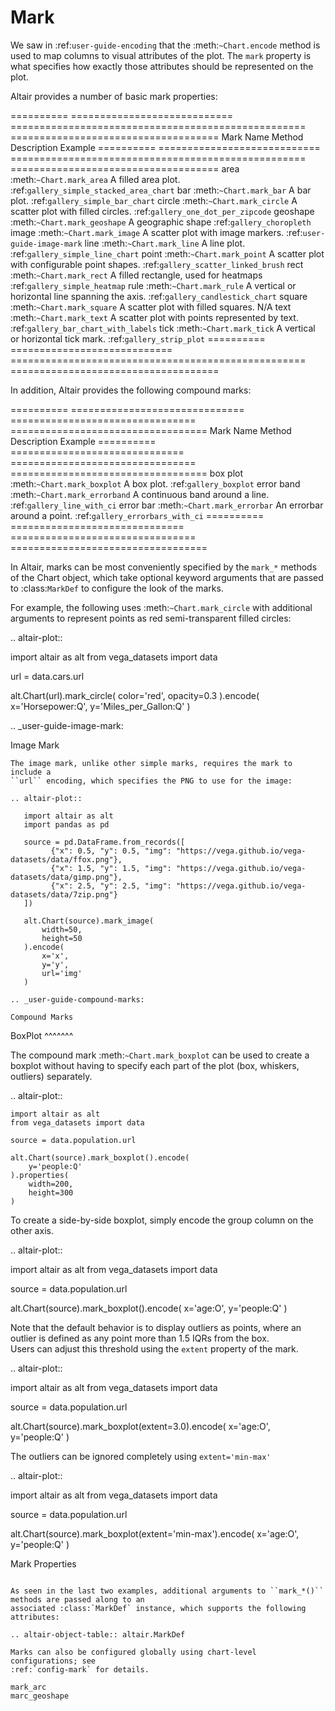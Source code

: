 # Mark

We saw in :ref:`user-guide-encoding` that the :meth:`~Chart.encode` method is
used to map columns to visual attributes of the plot.
The `mark` property is what specifies how exactly those attributes
should be represented on the plot.

Altair provides a number of basic mark properties:

========== ============================ =================================================== ====================================
Mark Name Method Description Example
========== ============================ =================================================== ====================================
area :meth:`~Chart.mark_area` A filled area plot. :ref:`gallery_simple_stacked_area_chart`
bar :meth:`~Chart.mark_bar` A bar plot. :ref:`gallery_simple_bar_chart`
circle :meth:`~Chart.mark_circle` A scatter plot with filled circles. :ref:`gallery_one_dot_per_zipcode`
geoshape :meth:`~Chart.mark_geoshape` A geographic shape :ref:`gallery_choropleth`
image :meth:`~Chart.mark_image` A scatter plot with image markers. :ref:`user-guide-image-mark`
line :meth:`~Chart.mark_line` A line plot. :ref:`gallery_simple_line_chart`
point :meth:`~Chart.mark_point` A scatter plot with configurable point shapes. :ref:`gallery_scatter_linked_brush`
rect :meth:`~Chart.mark_rect` A filled rectangle, used for heatmaps :ref:`gallery_simple_heatmap`
rule :meth:`~Chart.mark_rule` A vertical or horizontal line spanning the axis. :ref:`gallery_candlestick_chart`
square :meth:`~Chart.mark_square` A scatter plot with filled squares. N/A
text :meth:`~Chart.mark_text` A scatter plot with points represented by text. :ref:`gallery_bar_chart_with_labels`
tick :meth:`~Chart.mark_tick` A vertical or horizontal tick mark. :ref:`gallery_strip_plot`
========== ============================ =================================================== ====================================

In addition, Altair provides the following compound marks:

========== ============================== ================================ ==================================
Mark Name Method Description Example
========== ============================== ================================ ==================================
box plot :meth:`~Chart.mark_boxplot` A box plot. :ref:`gallery_boxplot`
error band :meth:`~Chart.mark_errorband` A continuous band around a line. :ref:`gallery_line_with_ci`
error bar :meth:`~Chart.mark_errorbar` An errorbar around a point. :ref:`gallery_errorbars_with_ci`
========== ============================== ================================ ==================================

In Altair, marks can be most conveniently specified by the `mark_*` methods
of the Chart object, which take optional keyword arguments that are passed to
:class:`MarkDef` to configure the look of the marks.

For example, the following uses :meth:`~Chart.mark_circle` with additional
arguments to represent points as red semi-transparent filled circles:

.. altair-plot::

import altair as alt
from vega_datasets import data

url = data.cars.url

alt.Chart(url).mark_circle(
color='red',
opacity=0.3
).encode(
x='Horsepower:Q',
y='Miles_per_Gallon:Q'
)

.. \_user-guide-image-mark:

Image Mark

```
The image mark, unlike other simple marks, requires the mark to include a
``url`` encoding, which specifies the PNG to use for the image:

.. altair-plot::

   import altair as alt
   import pandas as pd

   source = pd.DataFrame.from_records([
         {"x": 0.5, "y": 0.5, "img": "https://vega.github.io/vega-datasets/data/ffox.png"},
         {"x": 1.5, "y": 1.5, "img": "https://vega.github.io/vega-datasets/data/gimp.png"},
         {"x": 2.5, "y": 2.5, "img": "https://vega.github.io/vega-datasets/data/7zip.png"}
   ])

   alt.Chart(source).mark_image(
       width=50,
       height=50
   ).encode(
       x='x',
       y='y',
       url='img'
   )

.. _user-guide-compound-marks:

Compound Marks
```

BoxPlot
^^^^^^^

The compound mark :meth:`~Chart.mark_boxplot` can be used to create a boxplot without having to specify each part of the plot (box, whiskers, outliers) separately.

.. altair-plot::

    import altair as alt
    from vega_datasets import data

    source = data.population.url

    alt.Chart(source).mark_boxplot().encode(
        y='people:Q'
    ).properties(
        width=200,
        height=300
    )

To create a side-by-side boxplot, simply encode the group column on the other axis.

.. altair-plot::

import altair as alt
from vega_datasets import data

source = data.population.url

alt.Chart(source).mark_boxplot().encode(
x='age:O',
y='people:Q'
)

Note that the default behavior is to display outliers as points, where an outlier is defined as any point more than 1.5 IQRs from the box.  
Users can adjust this threshold using the `extent` property of the mark.

.. altair-plot::

import altair as alt
from vega_datasets import data

source = data.population.url

alt.Chart(source).mark_boxplot(extent=3.0).encode(
x='age:O',
y='people:Q'
)

The outliers can be ignored completely using `extent='min-max'`

.. altair-plot::

import altair as alt
from vega_datasets import data

source = data.population.url

alt.Chart(source).mark_boxplot(extent='min-max').encode(
x='age:O',
y='people:Q'
)

Mark Properties

```

As seen in the last two examples, additional arguments to ``mark_*()`` methods are passed along to an
associated :class:`MarkDef` instance, which supports the following attributes:

.. altair-object-table:: altair.MarkDef

Marks can also be configured globally using chart-level configurations; see
:ref:`config-mark` for details.
```

```{toctree}
mark_arc
marc_geoshape
```
